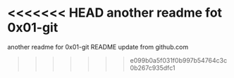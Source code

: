 <<<<<<< HEAD
another readme fot 0x01-git
=======
another readme for 0x01-git
README update from github.com
>>>>>>> e099b0a5f031f0b997b54764c3c0b267c935dfc1
